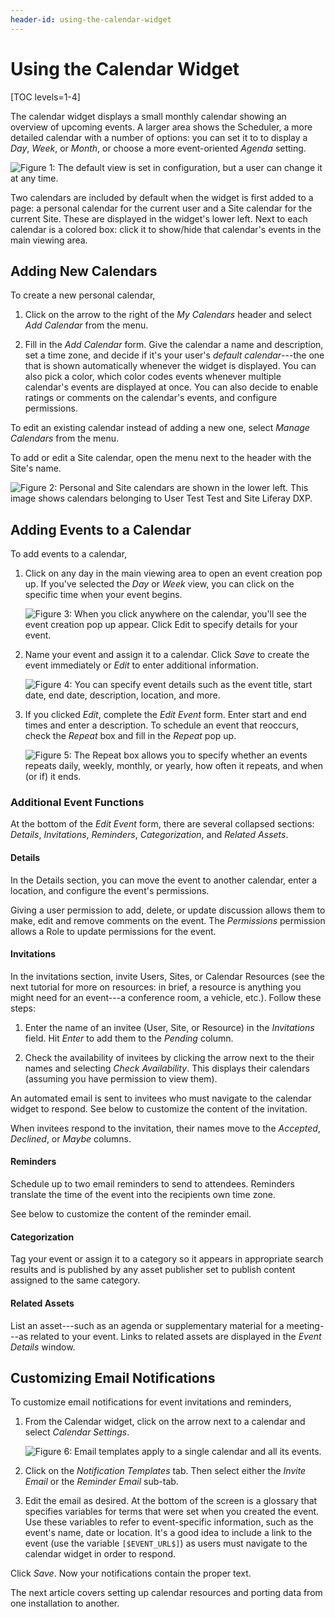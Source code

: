 ```yaml
---
header-id: using-the-calendar-widget
---
```


# Using the Calendar Widget

[TOC levels=1-4]

The calendar widget displays a small monthly calendar showing an overview of
upcoming events. A larger area shows the Scheduler, a more detailed calendar
with a number of options: you can set it to to display a *Day*, *Week*, or
*Month*, or choose a more event-oriented *Agenda* setting.

![Figure 1: The default view is set in configuration, but a user can change it at any time.](../../images/calendar-view.png)

Two calendars are included by default when the widget is first added to a page:
a personal calendar for the current user and a Site calendar for the current
Site. These are displayed in the widget's lower left. Next to each calendar is
a colored box: click it to show/hide that calendar's events in the main viewing
area.

## Adding New Calendars

To create a new personal calendar,

1.  Click on the arrow to the right of the *My Calendars* header and select
    *Add Calendar* from the menu. 

2.  Fill in the *Add Calendar* form. Give the calendar a name and description,
    set a time zone, and decide if it's your user's *default calendar*---the one
    that is shown automatically whenever the widget is displayed. You can also
    pick a color, which color codes events whenever multiple calendar's events
    are displayed at once. You can also decide to enable ratings or comments on
    the calendar's events, and configure permissions.

To edit an existing calendar instead of adding a new one, select *Manage
Calendars* from the menu.

To add or edit a Site calendar, open the menu next to the header with the
Site's name.

![Figure 2: Personal and Site calendars are shown in the lower left. This image shows calendars belonging to User *Test Test* and Site *Liferay DXP*.](../../images/new-calendar-manage-calendars.png)

## Adding Events to a Calendar

To add events to a calendar, 

1.  Click on any day in the main viewing area to open an event creation pop up.
    If you've selected the *Day* or *Week* view, you can click on the specific
    time when your event begins.

    ![Figure 3: When you click anywhere on the calendar, you'll see the event creation pop up appear. Click *Edit* to specify details for your event.](../../images/new-calendar-event-popup.png)

2.  Name your event and assign it to a calendar. Click *Save* to
    create the event immediately or *Edit* to enter additional information.

    ![Figure 4: You can specify event details such as the event title, start date, end date, description, location, and more.](../../images/new-calendar-event-details.png)

3.  If you clicked *Edit*, complete the *Edit Event* form. Enter start and end
    times and enter a description. To schedule an event that reoccurs,
    check the *Repeat* box and fill in the *Repeat* pop up.

    ![Figure 5: The *Repeat* box allows you to specify whether an events repeats daily, weekly, monthly, or yearly, how often it repeats, and when (or if) it ends.](../../images/new-calendar-event-repeat.png)

### Additional Event Functions

At the bottom of the *Edit Event* form, there are several collapsed sections:
*Details*, *Invitations*, *Reminders*, *Categorization*, and *Related
Assets*.

#### Details

In the Details section, you can move the event to another calendar, enter
a location, and configure the event's permissions.

Giving a user permission to add, delete, or update discussion allows them to
make, edit and remove comments on the event. The *Permissions* permission
allows a Role to update permissions for the event.

#### Invitations

In the invitations section, invite Users, Sites, or Calendar Resources (see the
next tutorial for more on resources: in brief, a resource is anything you might
need for an event---a conference room, a vehicle, etc.). Follow these steps:

1.  Enter the name of an invitee (User, Site, or Resource) in the
    *Invitations* field. Hit *Enter* to add them to the *Pending* column.

2.  Check the availability of invitees by clicking the arrow next to the their
    names and selecting *Check Availability*. This displays their calendars
    (assuming you have permission to view them).

An automated email is sent to invitees who must navigate to the calendar
widget to respond. See below to customize the content of the invitation.

When invitees respond to the invitation, their names move to the *Accepted*,
*Declined*, or *Maybe* columns.

#### Reminders

Schedule up to two email reminders to send to attendees. Reminders translate
the time of the event into the recipients own time zone.

See below to customize the content of the reminder email.

#### Categorization

Tag your event or assign it to a category so it appears in appropriate search
results and is published by any asset publisher set to publish content assigned
to the same category.

#### Related Assets

List an asset---such as an agenda or supplementary material for a meeting---as
related to your event. Links to related assets are displayed in the *Event
Details* window.

## Customizing Email Notifications

To customize email notifications for event invitations and reminders,

1.  From the Calendar widget, click on the arrow next to a calendar and select
    *Calendar Settings*.

    ![Figure 6: Email templates apply to a single calendar and all its events.](../../images/calendar-email-note.png)

2.  Click on the *Notification Templates* tab. Then select either the *Invite
    Email* or the *Reminder Email* sub-tab.

3.  Edit the email as desired. At the bottom of the screen is a glossary that
    specifies variables for terms that were set when you created the event. Use
    these variables to refer to event-specific information, such as the
    event's name, date or location. It's a good idea to include a link to the
    event (use the variable `[$EVENT_URL$]`) as users must navigate to
    the calendar widget in order to respond.

Click *Save*. Now your notifications contain the proper text. 

The next article covers setting up calendar resources and porting data from one
installation to another.
